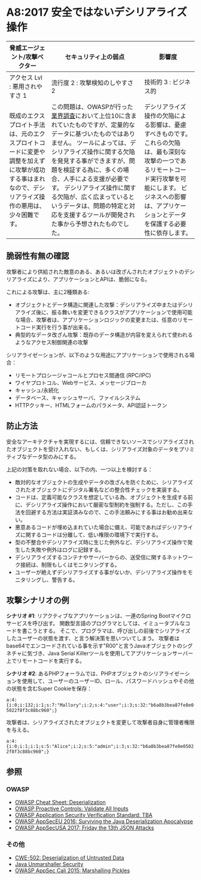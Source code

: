 # A8:2017 安全ではないデシリアライズ操作

| 脅威エージェント/攻撃ベクター | セキュリティ上の弱点           | 影響度               |
| -- | -- | -- |
| アクセス Lvl : 悪用されやすさ 1 | 流行度 2 : 攻撃検知のしやすさ 2 | 技術的 3 : ビジネス的 |
| 既成のエクスプロイト手法は、元のエクスプロイトコードに変更や調整を加えずに攻撃が成功する事はまれなので、デシリアライズ操作の悪用は、少々困難です。 | この問題は、OWASPが行った[業界調査](https://owasp.blogspot.com/2017/08/owasp-top-10-2017-project-update.html)において上位10に含まれていたものですが、定量的なデータに基づいたものではありません。 ツールによっては、デシリアライズ操作に関する欠陥を発見する事ができますが、問題を検証する為に、多くの場合、人手による支援が必要です。 デシリアライズ操作に関する欠陥が、広く広まっているというデータは、問題の特定と対応を支援するツールが開発された事から予想されたものでした。 | デシリアライズ操作の欠陥による影響は、憂慮すべきものです。 これらの欠陥は、最も深刻な攻撃の一つであるリモートコード実行攻撃を可能にします。 ビジネスへの影響は、アプリケーションとデータを保護する必要性に依存します。 |

## 脆弱性有無の確認

攻撃者により供給された敵意のある、あるいは改ざんされたオブジェクトのデシリアライズにより、アプリケーションとAPIは、脆弱になる。

これによる攻撃は、主に2種類ある:

* オブジェクトとデータ構造に関連した攻撃：デシリアライズ中またはデシリアライズ後に、振る舞いを変更できるクラスがアプリケーションで使用可能な場合、攻撃者は、アプリケーションロジックの変更または、任意のリモートコード実行を行う事が出来る。
* 典型的なデータ改ざん攻撃：既存のデータ構造が内容を変えられて使われるようなアクセス制御関連の攻撃

シリアライゼーションが、以下のような用途にアプリケーションで使用される場合：

* リモートプロシージャコールとプロセス間通信 (RPC/IPC) 
* ワイヤプロトコル、Webサービス、メッセージブローカ
* キャッシュ/永続化
* データベース、キャッシュサーバ、ファイルシステム
* HTTPクッキー、HTMLフォームのパラメータ、API認証トークン

## 防止方法

安全なアーキテクチャを実現するには、信頼できないソースでシリアライズされたオブジェクトを受け入れない、もしくは、シリアライズ対象のデータをプリミティブなデータ型のみにする。

上記の対策を取れない場合、以下の内、一つ以上を検討する：

* 敵対的なオブジェクトの生成やデータの改ざんを防ぐために、シリアライズされたオブジェクトにデジタル署名などの整合性チェックを実装する。
* コードは、定義可能なクラスを想定している為、オブジェクトを生成する前に、デシリアライズ操作において厳密な型制約を強制する。ただし、この手法を回避する方法は実証済みなので、この手法頼みにする事はお勧め出来ない。
* 悪意あるコードが埋め込まれていた場合に備え、可能であればデシリアライズに関するコードは分離して、低い権限の環境下で実行する。
* 型の不整合やデシリアライズ時に生じた例外など、デシリアライズ操作で発生した失敗や例外はログに記録する。
* デシリアライズするコンテナやサーバーからの、送受信に関するネットワーク接続は、制限もしくはモニタリングする。
* ユーザーが絶えずデシリアライズする事がないか、デシリアライズ操作をモニタリングし、警告する。


## 攻撃シナリオの例

**シナリオ #1**: リアクティブなアプリケーションは、一連のSpring Bootマイクロサービスを呼び出す。
関数型言語のプログラマとしては、イミュータブルなコードを書こうとする。
そこで、プログラマは、呼び出しの前後でシリアライズしたユーザーの状態を渡す、と言う解決策を思いついてしまう。
攻撃者は base64でエンコードされている事を示す"R00"と言うJavaオブジェクトのシグネチャに気づき、Java Serial Killerツールを使用してアプリケーションサーバー上でリモートコードを実行する。

**シナリオ #2**: あるPHPフォーラムでは、PHPオブジェクトのシリアライゼーションを使用して、ユーザーのユーザーID、ロール、パスワードハッシュやその他の状態を含むSuper Cookieを保存：

`a:4:{i:0;i:132;i:1;s:7:"Mallory";i:2;s:4:"user";i:3;s:32:"b6a8b3bea87fe0e05022f8f3c88bc960";}`

攻撃者は、シリアライズされたオブジェクトを変更して攻撃者自身に管理者権限を与える。

`a:4:{i:0;i:1;i:1;s:5:"Alice";i:2;s:5:"admin";i:3;s:32:"b6a8b3bea87fe0e05022f8f3c88bc960";}`

## 参照

### OWASP

* [OWASP Cheat Sheet: Deserialization](https://www.owasp.org/index.php/Deserialization_Cheat_Sheet)
* [OWASP Proactive Controls: Validate All Inputs](https://www.owasp.org/index.php/OWASP_Proactive_Controls#4:_Validate_All_Inputs)
* [OWASP Application Security Verification Standard: TBA](https://www.owasp.org/index.php/Category:OWASP_Application_Security_Verification_Standard_Project#tab=Home)
* [OWASP AppSecEU 2016: Surviving the Java Deserialization Apocalypse](https://speakerdeck.com/pwntester/surviving-the-java-deserialization-apocalypse)
* [OWASP AppSecUSA 2017: Friday the 13th JSON Attacks](https://speakerdeck.com/pwntester/friday-the-13th-json-attacks)

### その他

* [CWE-502: Deserialization of Untrusted Data](https://cwe.mitre.org/data/definitions/502.html)
* [Java Unmarshaller Security](https://github.com/mbechler/marshalsec)
* [OWASP AppSec Cali 2015: Marshalling Pickles](http://frohoff.github.io/appseccali-marshalling-pickles/)

